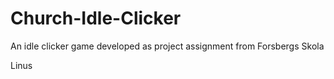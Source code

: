 # Church-Idle-Clicker
An idle clicker game developed as project assignment from Forsbergs Skola

Linus